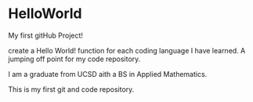 # HelloWorld
My first gitHub Project!

create a Hello World! function for each coding language I have learned. A jumping off point for my code repository.

I am a graduate from UCSD aith a BS in Applied Mathematics.

This is my first git and code repository.
